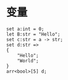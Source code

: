 # 变量  

```batScript
set a:int = 0;
let B:str = "Hello";
set c:str = a -> str;
set d:str =>
{
    "Hello";
    "World";
}
arr<bool>[5] d;
```
